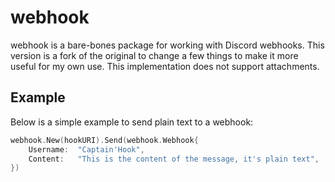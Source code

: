 # webhook

webhook is a bare-bones package for working with Discord webhooks. This version is a fork of the original to change
a few things to make it more useful for my own use. This implementation does not support attachments.

## Example

Below is a simple example to send plain text to a webhook:
```go
webhook.New(hookURI).Send(webhook.Webhook{
    Username:  "Captain'Hook",
    Content:   "This is the content of the message, it's plain text",
})
```
